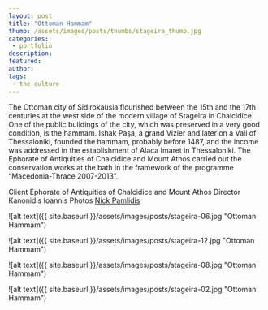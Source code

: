 ```yaml
---
layout: post
title: "Ottoman Hammam"
thumb: /assets/images/posts/thumbs/stageira_thumb.jpg
categories:
 - portfolio
description:
featured:
author: 
tags:
 - the-culture
---
```


The Ottoman city of Sidirokausia flourished between the 15th and the 17th centuries at the west side of the modern village of Stageira in Chalcidice. One of the public buildings of the city, which was preserved in a very good condition, is the hammam. Ishak Paşa, a grand Vizier and later on a Vali of Thessaloniki, founded the hammam, probably before 1487, and the income was addressed in the establishment of Alaca Imaret in Thessaloniki. The Ephorate of Antiquities of Chalcidice and Mount Athos carried out the conservation works at the bath in the framework of the programme “Macedonia-Thrace 2007-2013”.

<p class="credits">
    <span class="title">Client</span>
        <span class="contributor">Ephorate of Antiquities of Chalcidice and Mount Athos</span>
    <span class="title">Director</span>
        <span class="contributor">Kanonidis Ioannis</span>
    <span class="title">Photos</span>
        <span class="contributor"><a href="http://nikosxpam.wixsite.com/nickpamlidis">Nick Pamlidis</a></span>
</p>

![alt text]({{ site.baseurl }}/assets/images/posts/stageira-06.jpg "Ottoman Hammam")

![alt text]({{ site.baseurl }}/assets/images/posts/stageira-12.jpg "Ottoman Hammam")

![alt text]({{ site.baseurl }}/assets/images/posts/stageira-08.jpg "Ottoman Hammam")

![alt text]({{ site.baseurl }}/assets/images/posts/stageira-02.jpg "Ottoman Hammam")
